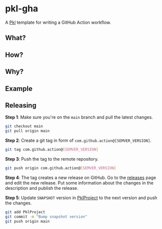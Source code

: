 # pkl-gha

A [Pkl](https://pkl-lang.org/) template for writing a GitHub Action workflow.

## What?

## How?

## Why?

## Example

## Releasing

**Step 1**: Make sure you're on the `main` branch and pull the latest changes.
```bash
git checkout main
git pull origin main
```
**Step 2**: Create a git tag in form of `com.github.action@[SEMVER_VERSION]`.
```bash
git tag com.github.action@[SEMVER_VERSION]
```
**Step 3**: Push the tag to the remote repository.
```bash
git push origin com.github.action@[SEMVER_VERSION]
```
**Step 4**: The tag creates a new release on GitHub. 
Go to the [releases](http://github.com/StefMa/pkl-gha/releases) page and edit the new release.
Put some information about the changes in the description and publish the release.

**Step 5**: Update `SNAPSHOT` version in [PklProject](PklProject) to the next version and push the changes.
```bash
git add PklProject
git commit -m "Bump snapshot version"
git push origin main
```
